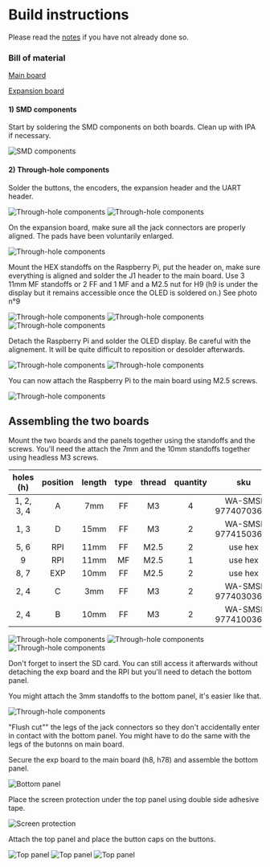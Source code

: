# Build instructions
Please read the [notes](notes.md) if you have not already done so.

### Bill of material
[Main board](bom/BOM_mainboard_nordhat.csv)

[Expansion board](bom/BOM_expansion_board_nordhat.csv)

#### 1) SMD components
Start by soldering the SMD components on both boards. Clean up with IPA if necessary.

![SMD components](images/1.jpg)

#### 2) Through-hole components

Solder the buttons, the encoders, the expansion header and the UART header.

![Through-hole components](images/2.jpg)
![Through-hole components](images/3.jpg)

On the expansion board, make sure all the jack connectors are properly aligned. The pads have been voluntarily enlarged.  

![Through-hole components](images/4.jpg)


Mount the HEX standoffs on the Raspberry Pi, put the header on, make sure everything is aligned and solder the J1 header to the main board. Use 3 11mm MF standoffs or 2 FF and 1 MF and a M2.5 nut for H9 (h9 is under the display but it remains accessible once the OLED is soldered on.) See photo n°9

![Through-hole components](images/5.jpg)
![Through-hole components](images/6.jpg)
![Through-hole components](images/7.jpg)

Detach the Raspberry Pi and solder the OLED display. Be careful with the alignement. It will be quite difficult to reposition or desolder afterwards.

![Through-hole components](images/8.jpg)
![Through-hole components](images/9.jpg)

You can now attach the Raspberry Pi to the main board using M2.5 screws.

![Through-hole components](images/10.jpg)

## Assembling the two boards

Mount the two boards and the panels together using the standoffs and the screws. You'll need the attach the 7mm and the 10mm standoffs together using headless M3 screws.

| holes (h) | position | length  | type  | thread | quantity | sku
| :---: | :---: |:-------: | :-----: | :------: | :--------: | :----:
| 1, 2, 3, 4 | A | 7mm   | FF  | M3 | 4 | WA-SMSI 9774070360R
| 1, 3 | D  | 15mm   |  FF | M3  | 2 | WA-SMSI 9774150360R
| 5, 6  | RPI | 11mm  | FF  | M2.5 | 2 | use hex
| 9   | RPI | 11mm  | MF  | M2.5 | 1 | use hex
| 8, 7   | EXP | 10mm  | FF  | M2.5 | 2 | use hex
| 2, 4 | C | 3mm   |  FF | M3  | 2 | WA-SMSI 9774030360R
| 2, 4 | B | 10mm |  FF | M3  | 2 | WA-SMSI 9774100360R

![Through-hole components](images/11.jpg)
![Through-hole components](images/12.jpg)
![Through-hole components](images/18.jpg)

Don't forget to insert the SD card. You can still access it afterwards without detaching the exp board and the RPI but you'll need to detach the bottom panel.


You might attach the 3mm standoffs to the bottom panel, it's easier like that.

![Through-hole components](images/14.jpg)

"Flush cut"" the legs of the jack connectors so they don't accidentally enter in contact with the bottom panel. You might have to do the same with the legs of the butonns on main board.

Secure the exp board to the main board (h8, h78) and assemble the bottom panel.

![Bottom panel](images/15.jpg)

Place the screen protection under the top panel using double side adhesive tape.

![Screen protection](images/13.jpg)

Attach the top panel and place the button caps on the buttons.

![Top panel](images/16.jpg)
![Top panel](images/17.jpg)
![Top panel](images/19.jpg)
